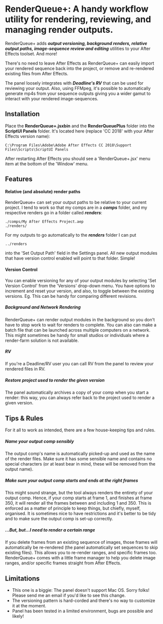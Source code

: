 # RenderQueue+: A handy workflow utility for rendering, reviewing, and managing render outputs.


RenderQueue+ adds ***output versioning, background renders, relative output paths, image-sequence review and editing*** utilities to your After Effects toolset. And more!

There's no need to leave After Effects as RenderQueue+ can easily import your rendered sequence back into the project, or remove and re-rendered existing files from After Effects.

The panel loosely integrates with ***Deadline's RV*** that can be used for reviewing your output. Also, using FFMpeg, it's possible to automatically generate mp4s from your sequence outputs giving you a wider gamut to interact with your rendered image-sequences.


## Installation

Place the **RenderQueue+.jsxbin** and the **RenderQueuePlus** folder into the **ScriptUI Panels** folder. It's located here (replace 'CC 2018' with your After Effects version name):

```
C:\Program Files\Adobe\Adobe After Effects CC 2018\Support Files\Scripts\ScriptUI Panels
```

After restarting After Effects you should see a 'RenderQueue+.jsx' menu item at the bottom of the 'Window' menu.


## Features

#### Relative (and absolute) render paths

RenderQueue+ can set your output paths to be relative to your current project.
I tend to work so that my comps are in a ***comps*** folder, and my respective renders go in a folder called ***renders***:

```
./comps/My After Effects Project.aep
./renders/
```

For my outputs to go automatically to the ***renders*** folder I can put
```
../renders
```
into the 'Set Output Path' field in the Settings panel. All new output modules that have version control enabled will point to that folder. Simple!

#### Version Control

You can enable versioning for any of your output modules by selecting 'Set Version Control' from the 'Versions' drop-down menu. You have options to increment and reset your version, and also, to toggle between the existing versions. Eg. This can be handy for comparing different revisions.

##### Background and Network Rendering

RenderQueue+ can render output modules in the background so you don't have to stop work to wait for renders to complete.
You can also can make a batch file that can be launched across multiple computers on a network. This might sometimes be handy for small studios or individuals where a render-farm solution is not available.

##### RV

If you're a Deadline/RV user you can call RV from the panel to review your rendered files in RV.



##### Restore project used to render the given version

The panel automatically archives a copy of your comp when you start a render: this way, you can always refer back to the project used to render a given version.


## Tips & Rules
For it all to work as intended, there are a few house-keeping tips and rules.

##### Name your output comp sensibly
The output comp's name is automatically picked-up and used as the name of the render files.
Make sure it has some sensible name and contains no special characters (or at least bear in mind, these will be removed from the output name).

##### Make sure your output comp starts and ends at the right frames
This might sound strange, but the tool always renders the entirety of your output comp. Hence, if your comp starts at frame 1, and finishes at frame 350, it will render all the frames between and including 1 and 350.
This is enforced as a matter of principle to keep things, but chiefly, myself, organised. It is sometimes nice to have restrictions and it's better to be tidy and to make sure the output comp is set-up correctly.

##### ...But, but...I *need* to render a certain range

If you delete frames from an existing sequence of images, those frames will automatically be re-rendered (the panel automatically set sequences to skip existing files). This allows you to re-render ranges, and specific frames too. RenderQueue+ comes with a little frame manager to help you delete image ranges, and/or specific frames straight from After Effects.


## Limitations

* This one is a biggie: The panel doesn't support Mac OS. Sorry folks!
Please send me an email if you'd like to see this change.
* The versioning pattern is hard-corded and there's no way to customize it at the moment.
* Panel has been tested in a limited environment, bugs are possible and likely!
